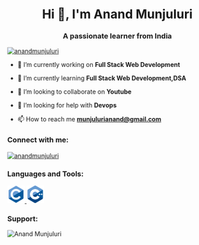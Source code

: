 <h1 align="center">Hi 👋, I'm Anand Munjuluri</h1>
<h3 align="center">A passionate learner from India</h3>

<p align="left"> <a href="https://twitter.com/anandmunjuluri" target="blank"><img src="https://img.shields.io/twitter/follow/anandmunjuluri?logo=twitter&style=for-the-badge" alt="anandmunjuluri" /></a> </p>

- 🔭 I’m currently working on **Full Stack Web Development**

- 🌱 I’m currently learning **Full Stack Web Development,DSA**

- 👯 I’m looking to collaborate on **Youtube**

- 🤝 I’m looking for help with **Devops**

- 📫 How to reach me **munjulurianand@gmail.com**

<h3 align="left">Connect with me:</h3>
<p align="left">
<a href="https://twitter.com/anandmunjuluri" target="blank"><img align="center" src="https://raw.githubusercontent.com/rahuldkjain/github-profile-readme-generator/master/src/images/icons/Social/twitter.svg" alt="anandmunjuluri" height="30" width="40" /></a>
</p>

<h3 align="left">Languages and Tools:</h3>
<p align="left"> <a href="https://www.cprogramming.com/" target="_blank" rel="noreferrer"> <img src="https://raw.githubusercontent.com/devicons/devicon/master/icons/c/c-original.svg" alt="c" width="40" height="40"/> </a> <a href="https://www.w3schools.com/cpp/" target="_blank" rel="noreferrer"> <img src="https://raw.githubusercontent.com/devicons/devicon/master/icons/cplusplus/cplusplus-original.svg" alt="cplusplus" width="40" height="40"/> </a> </p>

<h3 align="left">Support:</h3>
<p><a href="https://www.buymeacoffee.com/Anand Munjuluri"> <img align="left" src="https://cdn.buymeacoffee.com/buttons/v2/default-yellow.png" height="50" width="210" alt="Anand Munjuluri" /></a></p><br><br>
